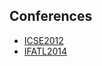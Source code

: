 ## Conferences

- [ICSE2012](https://jizusun.github.io/zbh-conferences/icse2012/index.html)
- [IFATL2014](https://jizusun.github.io/zbh-conferences/ifatl2014/index.html)